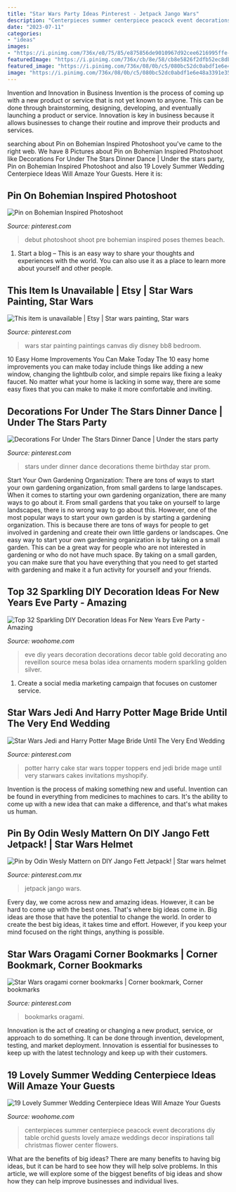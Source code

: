 ```yaml
---
title: "Star Wars Party Ideas Pinterest - Jetpack Jango Wars"
description: "Centerpieces summer centerpiece peacock event decorations diy table orchid guests lovely amaze weddings decor inspirations tall christmas flower center flowers"
date: "2023-07-11"
categories:
- "ideas"
images:
- "https://i.pinimg.com/736x/e8/75/85/e875856de9010967d92cee6216995ffe--diy-star-wars-painting-disney-paintings.jpg"
featuredImage: "https://i.pinimg.com/736x/cb/8e/58/cb8e5826f2dfb52ec8dba500e54375f4.jpg"
featured_image: "https://i.pinimg.com/736x/08/0b/c5/080bc52dc0abdf1e6e48a3391e35bd80.jpg"
image: "https://i.pinimg.com/736x/08/0b/c5/080bc52dc0abdf1e6e48a3391e35bd80.jpg"
---
```



Invention and Innovation in Business
Invention is the process of coming up with a new product or service that is not yet known to anyone. This can be done through brainstorming, designing, developing, and eventually launching a product or service. Innovation is key in business because it allows businesses to change their routine and improve their products and services.

	

		
searching about Pin on Bohemian Inspired Photoshoot you've came to the right web. We have 8 Pictures about Pin on Bohemian Inspired Photoshoot like Decorations For Under The Stars Dinner Dance | Under the stars party, Pin on Bohemian Inspired Photoshoot and also 19 Lovely Summer Wedding Centerpiece Ideas Will Amaze Your Guests. Here it is:
		
    
## Pin On Bohemian Inspired Photoshoot

<img loading=lazy src="https://i.pinimg.com/736x/88/0e/e6/880ee6eaa39d3cbdbbc548b785fe43e0--pre-debut-shoot-photoshoot.jpg" onerror="this.onerror=null;this.src='https://tse2.mm.bing.net/th?id=OIP.VZJqqDoR4APTUNNmhejp_AHaLH&amp;pid=15.1';" alt="Pin on Bohemian Inspired Photoshoot">

_Source: pinterest.com_

>debut photoshoot shoot pre bohemian inspired poses themes beach. 

	

1. Start a blog – This is an easy way to share your thoughts and experiences with the world. You can also use it as a place to learn more about yourself and other people.

    
## This Item Is Unavailable | Etsy | Star Wars Painting, Star Wars

<img loading=lazy src="https://i.pinimg.com/736x/e8/75/85/e875856de9010967d92cee6216995ffe--diy-star-wars-painting-disney-paintings.jpg" onerror="this.onerror=null;this.src='https://tse4.mm.bing.net/th?id=OIP.mClu2mJltGaNmfKuE9qVggHaNK&amp;pid=15.1';" alt="This item is unavailable | Etsy | Star wars painting, Star wars">

_Source: pinterest.com_

>wars star painting paintings canvas diy disney bb8 bedroom. 

	

10 Easy Home Improvements You Can Make Today
The 10 easy home improvements you can make today include things like adding a new window, changing the lightbulb color, and simple repairs like fixing a leaky faucet. No matter what your home is lacking in some way, there are some easy fixes that you can make to make it more comfortable and inviting.

    
## Decorations For Under The Stars Dinner Dance | Under The Stars Party

<img loading=lazy src="https://i.pinimg.com/736x/08/0b/c5/080bc52dc0abdf1e6e48a3391e35bd80.jpg" onerror="this.onerror=null;this.src='https://tse1.mm.bing.net/th?id=OIP.mcV1UeTknbevMDfekKspvAHaJ6&amp;pid=15.1';" alt="Decorations For Under The Stars Dinner Dance | Under the stars party">

_Source: pinterest.com_

>stars under dinner dance decorations theme birthday star prom. 

	

Start Your Own Gardening Organization: There are tons of ways to start your own gardening organization, from small gardens to large landscapes.
When it comes to starting your own gardening organization, there are many ways to go about it. From small gardens that you take on yourself to large landscapes, there is no wrong way to go about this. However, one of the most popular ways to start your own garden is by starting a gardening organization. This is because there are tons of ways for people to get involved in gardening and create their own little gardens or landscapes.
One easy way to start your own gardening organization is by taking on a small garden. This can be a great way for people who are not interested in gardening or who do not have much space. By taking on a small garden, you can make sure that you have everything that you need to get started with gardening and make it a fun activity for yourself and your friends.

    
## Top 32 Sparkling DIY Decoration Ideas For New Years Eve Party - Amazing

<img loading=lazy src="http://www.woohome.com/wp-content/uploads/2013/12/diy-new-year-eve-decorations-21-2.jpg" onerror="this.onerror=null;this.src='https://tse4.mm.bing.net/th?id=OIP.f8hsdleHANwB8YE46GU2bgHaLE&amp;pid=15.1';" alt="Top 32 Sparkling DIY Decoration Ideas For New Years Eve Party - Amazing">

_Source: woohome.com_

>eve diy years decoration decorations decor table gold decorating ano reveillon source mesa bolas idea ornaments modern sparkling golden silver. 

	

1. Create a social media marketing campaign that focuses on customer service.

    
## Star Wars Jedi And Harry Potter Mage Bride Until The Very End Wedding

<img loading=lazy src="https://i.pinimg.com/736x/20/98/c5/2098c559531b809306dda46a313d0160.jpg" onerror="this.onerror=null;this.src='https://tse1.mm.bing.net/th?id=OIP.TQqTvbBo4Rau7Dfb8y-tCAHaKQ&amp;pid=15.1';" alt="Star Wars Jedi and Harry Potter Mage Bride Until The Very End Wedding">

_Source: pinterest.com_

>potter harry cake star wars topper toppers end jedi bride mage until very starwars cakes invitations myshopify. 

	

Invention is the process of making something new and useful. Invention can be found in everything from medicines to machines to cars. It's the ability to come up with a new idea that can make a difference, and that's what makes us human.

    
## Pin By Odin Wesly Mattern On DIY Jango Fett Jetpack! | Star Wars Helmet

<img loading=lazy src="https://i.pinimg.com/736x/b6/82/fe/b682fe9cea66d6618e1c11bad7a2c77f--jango-fett-jetpack.jpg" onerror="this.onerror=null;this.src='https://tse2.mm.bing.net/th?id=OIP.3QsLIt5pZWQIEu8xiykrDgHaJ3&amp;pid=15.1';" alt="Pin by Odin Wesly Mattern on DIY Jango Fett Jetpack! | Star wars helmet">

_Source: pinterest.com.mx_

>jetpack jango wars. 

	

Every day, we come across new and amazing ideas. However, it can be hard to come up with the best ones. That's where big ideas come in. Big ideas are those that have the potential to change the world. In order to create the best big ideas, it takes time and effort. However, if you keep your mind focused on the right things, anything is possible.

    
## Star Wars Oragami Corner Bookmarks | Corner Bookmark, Corner Bookmarks

<img loading=lazy src="https://i.pinimg.com/736x/cb/8e/58/cb8e5826f2dfb52ec8dba500e54375f4.jpg" onerror="this.onerror=null;this.src='https://tse2.mm.bing.net/th?id=OIP.Y5trviWa9spBfCotu6DHqwHaJ3&amp;pid=15.1';" alt="Star Wars oragami corner bookmarks | Corner bookmark, Corner bookmarks">

_Source: pinterest.com_

>bookmarks oragami. 

	

Innovation is the act of creating or changing a new product, service, or approach to do something. It can be done through invention, development, testing, and market deployment. Innovation is essential for businesses to keep up with the latest technology and keep up with their customers.

    
## 19 Lovely Summer Wedding Centerpiece Ideas Will Amaze Your Guests

<img loading=lazy src="http://www.woohome.com/wp-content/uploads/2015/07/Summer-Wedding-Centerpiece-Ideas-Woohome-14.jpg" onerror="this.onerror=null;this.src='https://tse4.mm.bing.net/th?id=OIP.8WBAERcL6RrN4PWSyI59NQHaLH&amp;pid=15.1';" alt="19 Lovely Summer Wedding Centerpiece Ideas Will Amaze Your Guests">

_Source: woohome.com_

>centerpieces summer centerpiece peacock event decorations diy table orchid guests lovely amaze weddings decor inspirations tall christmas flower center flowers. 

	

What are the benefits of big ideas?
There are many benefits to having big ideas, but it can be hard to see how they will help solve problems. In this article, we will explore some of the biggest benefits of big ideas and show how they can help improve businesses and individual lives.

